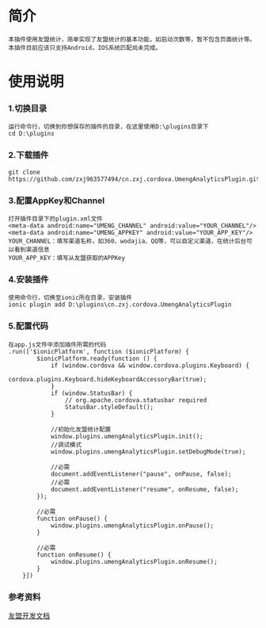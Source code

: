 简介
===================================
    本插件使用友盟统计，简单实现了友盟统计的基本功能，如启动次数等，暂不包含页面统计等。
    本插件目前应该只支持Android，IOS系统匹配尚未完成。

使用说明
===================================
### 1.切换目录
    运行命令行，切换到你想保存的插件的目录，在这里使用D:\plugins目录下
    cd D:\plugins

### 2.下载插件
    git clone https://github.com/zxj963577494/cn.zxj.cordova.UmengAnalyticsPlugin.git

### 3.配置AppKey和Channel
    打开插件目录下的plugin.xml文件
    <meta-data android:name="UMENG_CHANNEL" android:value="YOUR_CHANNEL"/>
    <meta-data android:name="UMENG_APPKEY" android:value="YOUR_APP_KEY"/>
    YOUR_CHANNEL：填写渠道名称，如360、wodajia、QQ等，可以自定义渠道，在统计后台可以看到渠道信息
    YOUR_APP_KEY：填写从友盟获取的APPKey

### 4.安装插件
    使用命令行，切换至ionic所在目录，安装插件
    ionic plugin add D:\plugins\cn.zxj.cordova.UmengAnalyticsPlugin

### 5.配置代码
    在app.js文件中添加插件所需的代码
    .run(['$ionicPlatform', function ($ionicPlatform) {
            $ionicPlatform.ready(function () {
                if (window.cordova && window.cordova.plugins.Keyboard) {
                    cordova.plugins.Keyboard.hideKeyboardAccessoryBar(true);
                }
                if (window.StatusBar) {
                    // org.apache.cordova.statusbar required
                    StatusBar.styleDefault();
                }

                //初始化友盟统计配置
                window.plugins.umengAnalyticsPlugin.init();
    			//调试模式
                window.plugins.umengAnalyticsPlugin.setDebugMode(true);

    			//必需
                document.addEventListener("pause", onPause, false);
    			//必需
                document.addEventListener("resume", onResume, false);
            });

    		//必需
            function onPause() {
                window.plugins.umengAnalyticsPlugin.onPause();
            }

    		//必需
            function onResume() {
                window.plugins.umengAnalyticsPlugin.onResume();
            }
        }])
### 参考资料
[友盟开发文档](http://dev.umeng.com/analytics/android-doc/integration)
